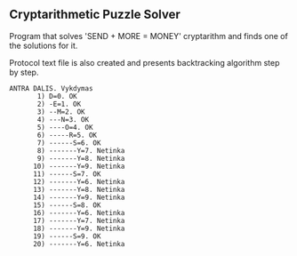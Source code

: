 ## Cryptarithmetic Puzzle Solver

Program that solves 'SEND + MORE = MONEY' cryptarithm and finds one of the solutions for it.

Protocol text file is also created and presents backtracking algorithm step by step.

```
ANTRA DALIS. Vykdymas
       1) D=0. OK
       2) -E=1. OK
       3) --M=2. OK
       4) ---N=3. OK
       5) ----O=4. OK
       6) -----R=5. OK
       7) ------S=6. OK
       8) -------Y=7. Netinka
       9) -------Y=8. Netinka
      10) -------Y=9. Netinka
      11) ------S=7. OK
      12) -------Y=6. Netinka
      13) -------Y=8. Netinka
      14) -------Y=9. Netinka
      15) ------S=8. OK
      16) -------Y=6. Netinka
      17) -------Y=7. Netinka
      18) -------Y=9. Netinka
      19) ------S=9. OK
      20) -------Y=6. Netinka
 ```
